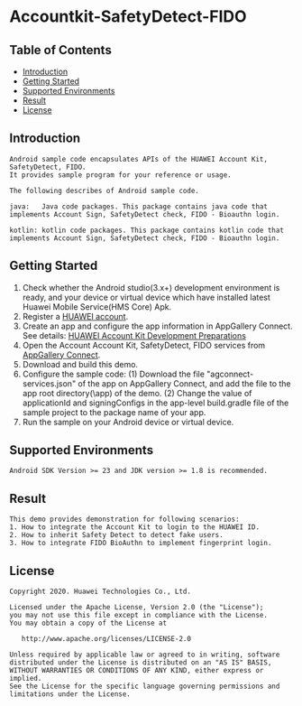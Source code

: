 # Accountkit-SafetyDetect-FIDO


## Table of Contents

 * [Introduction](#introduction)
 * [Getting Started](#getting-started)
 * [Supported Environments](#supported-environments)
 * [Result](#result)
 * [License](#license)

 
## Introduction
    Android sample code encapsulates APIs of the HUAWEI Account Kit, SafetyDetect, FIDO.
    It provides sample program for your reference or usage.

    The following describes of Android sample code.
    
    java:   Java code packages. This package contains java code that implements Account Sign, SafetyDetect check, FIDO - Bioauthn login.

    kotlin: kotlin code packages. This package contains kotlin code that implements Account Sign, SafetyDetect check, FIDO - Bioauthn login.


## Getting Started

   1. Check whether the Android studio(3.x+) development environment is ready, and your device or virtual device which have installed latest Huawei Mobile Service(HMS Core) Apk.
   2. Register a [HUAWEI account](https://developer.huawei.com/consumer/en/).
   3. Create an app and configure the app information in AppGallery Connect. See details: [HUAWEI Account Kit Development Preparations](https://developer.huawei.com/consumer/en/doc/development/HMSCore-Guides/introduction-0000001050048870)
   4. Open the Account Account Kit, SafetyDetect, FIDO services from [AppGallery Connect](https://developer.huawei.com/consumer/en/service/josp/agc/index.html).
   5. Download and build this demo.
   6. Configure the sample code:
        (1) Download the file "agconnect-services.json" of the app on AppGallery Connect, and add the file to the app root directory(\app) of the demo.
        (2) Change the value of applicationId and signingConfigs in the app-level build.gradle file of the sample project to the package name of your app.
   7. Run the sample on your Android device or virtual device.


## Supported Environments
    Android SDK Version >= 23 and JDK version >= 1.8 is recommended.
 
##  Result
    This demo provides demonstration for following scenarios:
    1. How to integrate the Account Kit to login to the HUAWEI ID.
    2. How to inherit Safety Detect to detect fake users.
    3. How to integrate FIDO BioAuthn to implement fingerprint login.


##  License

    Copyright 2020. Huawei Technologies Co., Ltd.

    Licensed under the Apache License, Version 2.0 (the "License");
    you may not use this file except in compliance with the License.
    You may obtain a copy of the License at

       http://www.apache.org/licenses/LICENSE-2.0

    Unless required by applicable law or agreed to in writing, software
    distributed under the License is distributed on an "AS IS" BASIS,
    WITHOUT WARRANTIES OR CONDITIONS OF ANY KIND, either express or implied.
    See the License for the specific language governing permissions and
    limitations under the License.